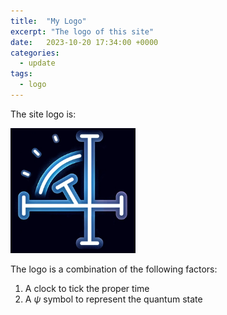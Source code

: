 ```yaml
---
title:  "My Logo"
excerpt: "The logo of this site"
date:   2023-10-20 17:34:00 +0000
categories:
  - update
tags:
  - logo
---
```


The site logo is:

<img src="/assets/images/logo.png" width="200">

The logo is a combination of the following factors:

1. A clock to tick the proper time
2. A $\psi$ symbol to represent the quantum state
